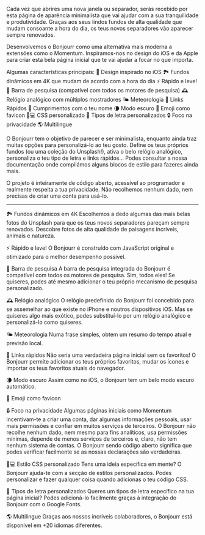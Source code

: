 Cada vez que abrires uma nova janela ou separador, serás recebido por esta página de aparência minimalista que vai ajudar com a sua tranquilidade e produtividade. Graças aos seus lindos fundos de alta qualidade que mudam consoante a hora do dia, os teus novos separadores vão aparecer sempre renovados.

Desenvolvemos o Bonjourr como uma alternativa mais moderna a extensões como o Momentum. Inspiramos-nos no design do iOS e da Apple para criar esta bela página inicial que te vai ajudar a focar no que importa.

Algumas características principais:
🍏 Design inspirado no iOS
🏞 Fundos dinâmicos em 4K que mudam de acordo com a hora do dia
⚡️ Rápido e leve!
🔎 Barra de pesquisa (compatível com todos os motores de pesquisa)
🕰 Relógio analógico com múltiplos mostradores
🌤 Meteorologia
🔗 Links Rápidos
👋 Cumprimentos com o teu nome
🌘 Modo escuro
🥖 Emoji como favicon
🧑💻 CSS personalizado
📝 Tipos de letra personalizados
🔒 Foco na privacidade
🌎 Multilingue

O Bonjourr tem o objetivo de parecer e ser minimalista, enquanto ainda traz muitas opções para personalizá-lo ao teu gosto. Define os teus próprios fundos (ou uma coleção do Unsplash!), ativa o belo relógio analógico, personaliza o teu tipo de letra e links rápidos... Podes consultar a nossa documentação onde compilámos alguns blocos de estilo para fazeres ainda mais.

O projeto é inteiramente de código aberto, acessível ao programador e realmente respeita a tua privacidade. Não recolhemos nenhum dado, nem precisas de criar uma conta para usá-lo.

---

🏞 Fundos dinâmicos em 4K
Escolhemos a dedo algumas das mais belas fotos do Unsplash para que os teus novos separadores pareçam sempre renovados. Descobre fotos de alta qualidade de paisagens incríveis, animais e natureza.

⚡️ Rápido e leve!
O Bonjourr é construído com JavaScript original e otimizado para o melhor desempenho possível.

🔎 Barra de pesquisa
A barra de pesquisa integrada do Bonjourr é compatível com todos os motores de pesquisa. Sim, todos eles! Se quiseres, podes até mesmo adicionar o teu próprio mecanismo de pesquisa personalizado.

🕰 Relógio analógico
O relógio predefinido do Bonjourr foi concebido para se assemelhar ao que existe no iPhone e noutros dispositivos iOS. Mas se quiseres algo mais exótico, podes substituí-lo por um relógio analógico e personalizá-lo como quiseres.

🌤 Meteorologia
Numa frase simples, obtem um resumo do tempo atual e previsão local.

🔗 Links rápidos
Não seria uma verdadeira página inicial sem os favoritos! O Bonjourr permite adicionar os teus próprios favoritos, mudar os ícones e importar os teus favoritos atuais do navegador.

🌘 Modo escuro
Assim como no iOS, o Bonjourr tem um belo modo escuro automático.

🥖 Emoji como favicon

🔒 Foco na privacidade
Algumas páginas iniciais como Momentum incentivam-te a criar uma conta, dar algumas informações pessoais, usar mais permissões e confiar em muitos serviços de terceiros. O Bonjourr não recolhe nenhum dado, nem mesmo para fins analíticos, usa permissões mínimas, depende de menos serviços de terceiros e, claro, não tem nenhum sistema de contas. O Bonjourr sendo código aberto significa que podes verificar facilmente se as nossas declarações são verdadeiras.

🧑💻 Estilo CSS personalizado
Tens uma ideia específica em mente? O Bonjourr ajuda-te com a secção de estilos personalizados. Podes personalizar e fazer qualquer coisa quando adicionas o teu código CSS.

📝 Tipos de letra personalizados
Queres um tipos de letra específico na tua página inicial? Podes adicioná-lo facilmente graças à integração do Bonjourr com o Google Fonts.

🌎 Multilingue
Graças aos nossos incríveis colaboradores, o Bonjourr está disponível em +20 idiomas diferentes.
